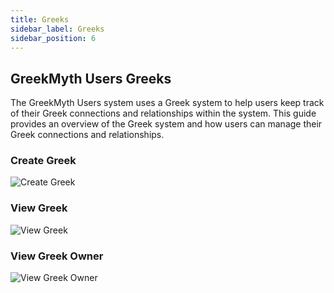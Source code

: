 ```yaml
---
title: Greeks
sidebar_label: Greeks
sidebar_position: 6
---
```


## GreekMyth Users Greeks

The GreekMyth Users system uses a Greek system to help users keep track of their Greek connections and relationships within the system. This guide provides an overview of the Greek system and how users can manage their Greek connections and relationships.

### Create Greek

![Create Greek](/GreekMyth/Greeks/Create-Greek.png)

### View Greek

![View Greek](/GreekMyth/Greeks/View-Greek.png)

### View Greek Owner

![View Greek Owner](/GreekMyth/Greeks/View-Greek-Owner.png)
